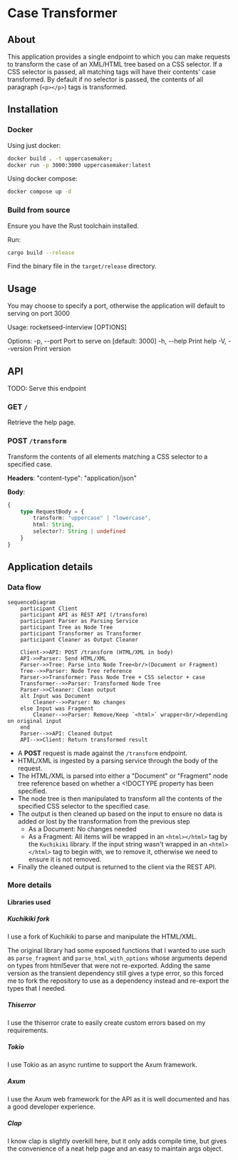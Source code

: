 # Case Transformer

## About
This application provides a single endpoint to which you can make requests to transform the case of an XML/HTML tree based on a CSS selector. If a CSS selector is passed, all matching tags will have their contents' case transformed. By default if no selector is passed, the contents of all paragraph (`<p></p>`) tags is transformed.

## Installation

### Docker

Using just docker:
```bash
docker build . -t uppercasemaker;
docker run -p 3000:3000 uppercasemaker:latest
```

Using docker compose:
```bash
docker compose up -d
```

### Build from source

Ensure you have the Rust toolchain installed.

Run:
```bash
cargo build --release
```

Find the binary file in the `target/release` directory.

## Usage

You may choose to specify a port, otherwise the application will default to serving on port 3000

Usage: rocketseed-interview [OPTIONS]

Options:
  -p, --port <PORT>  Port to serve on [default: 3000]
  -h, --help         Print help
  -V, --version      Print version


## API

TODO: Serve this endpoint
### GET `/`
Retrieve the help page.

### POST `/transform`
Transform the contents of all elements matching a CSS selector to a specified case.

**Headers**:
"content-type": "application/json"

**Body**:
```ts
{
    type RequestBody = {
        transform: "uppercase" | "lowercase",
        html: String,
        selector?: String | undefined
    }
}
```

## Application details

### Data flow

```mermaid
sequenceDiagram
    participant Client
    participant API as REST API (/transform)
    participant Parser as Parsing Service
    participant Tree as Node Tree
    participant Transformer as Transformer
    participant Cleaner as Output Cleaner

    Client->>API: POST /transform (HTML/XML in body)
    API->>Parser: Send HTML/XML
    Parser->>Tree: Parse into Node Tree<br/>(Document or Fragment)
    Tree-->>Parser: Node Tree reference
    Parser->>Transformer: Pass Node Tree + CSS selector + case
    Transformer-->>Parser: Transformed Node Tree
    Parser->>Cleaner: Clean output
    alt Input was Document
        Cleaner-->>Parser: No changes
    else Input was Fragment
        Cleaner-->>Parser: Remove/Keep `<html>` wrapper<br/>depending on original input
    end
    Parser-->>API: Cleaned Output
    API-->>Client: Return transformed result
```

- A **POST** request is made against the `/transform` endpoint.
- HTML/XML is ingested by a parsing service through the body of the request.
- The HTML/XML is parsed into either a "Document" or "Fragment" node tree reference based on whether a <!DOCTYPE property has been specified.
- The node tree is then manipulated to transform all the contents of the specified CSS selector to the specified case.
- The output is then cleaned up based on the input to ensure no data is added or lost by the transformation from the previous step
    - As a Document: No changes needed
    - As a Fragment: All items will be wrapped in an `<html></html>` tag by the `Kuchikiki` library. If the input string wasn't wrapped in an `<html></html>` tag to begin with, we  to remove it, otherwise we need to ensure it is not removed.
- Finally the cleaned output is returned to the client via the REST API.

### More details

#### Libraries used 

##### Kuchikiki fork
I use a fork of Kuchikiki to parse and manipulate the HTML/XML.

The original library had some exposed functions that I wanted to use such as `parse_fragment` and `parse_html_with_options` whose arguments depend on types from html5ever that were not re-exported. Adding the same version as the transient dependency still gives a type error, so this forced me to fork the repository to use as a dependency instead and re-export the types that I needed.

##### Thiserror
I use the thiserror crate to easily create custom errors based on my requirements.

##### Tokio
I use Tokio as an async runtime to support the Axum framework.

##### Axum
I use the Axum web framework for the API as it is well documented and has a good developer experience.

##### Clap
I know clap is slightly overkill here, but it only adds compile time, but gives the convenience of a neat help page and an easy to maintain args object.

